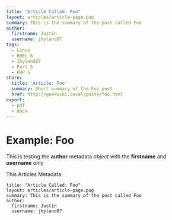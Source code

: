 ```yaml
---
title: "Article Called: Foo"
layout: articles/article-page.pug
summary: This is the summary of the post called Foo
author: 
  firstname: Justin
  username: jhyland87
tags:
  - Linux
  - RHEL 6
  - Jhyland87
  - Perl 5
  - PHP 5
share:
  title: 'Article: Foo'
  summary: Short summary of the Foo post
  href: http://geekwiki.local/posts/foo.html
export:
  - pdf
  - docx
---
```


# Example: Foo

This is testing the **author** metadata *object* with the **firstname** and **username** only

This Articles Metadata:

    title: "Article Called: Foo"
    layout: articles/article-page.pug
    summary: This is the summary of the post called Foo
    author: 
      firstname: Justin
      username: jhyland87
